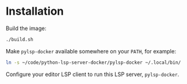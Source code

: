 # Installation

Build the image:

```sh
./build.sh
```

Make `pylsp-docker` available somewhere on your `PATH`, for example:

```sh
ln -s ~/code/python-lsp-server-docker/pylsp-docker ~/.local/bin/
```

Configure your editor LSP client to run this LSP server, `pylsp-docker`.
